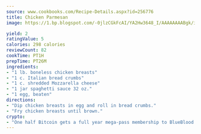 ```yaml
---
source: www.cookbooks.com/Recipe-Details.aspx?id=256776
title: Chicken Parmesan
image: https://1.bp.blogspot.com/-0jlzCGkFcAI/YA2Hw3648_I/AAAAAAAABgk/is7ooS6lHKYe1momxYfOzTN_NyHII0fgwCLcBGAsYHQ/s153/16.png

yield: 2
ratingValue: 5
calories: 298 calories
reviewCount: 82
cookTime: PT1H
prepTime: PT26M
ingredients:
- "1 lb. boneless chicken breasts"
- "1 c. Italian bread crumbs"
- "1 c. shredded Mozzarella cheese"
- "1 jar spaghetti sauce 32 oz."
- "1 egg, beaten"
directions:
- "Dip chicken breasts in egg and roll in bread crumbs."
- "Fry chicken breasts until brown."
crypto:
- "One half Bitcoin gets a full year mega-pass membership to BlueBlood."
---
```

